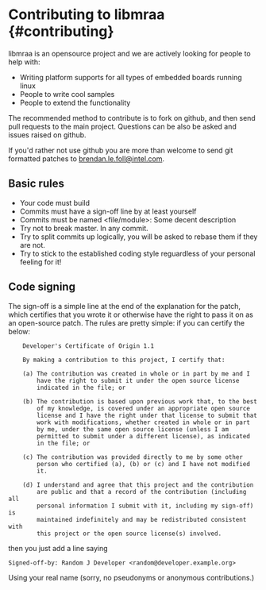 Contributing to libmraa                           {#contributing} 
======================

libmraa is an opensource project and we are actively looking for people to help
with:

- Writing platform supports for all types of embedded boards running linux
- People to write cool samples
- People to extend the functionality

The recommended method to contribute is to fork on github, and then send pull
requests to the main project. Questions can be also be asked and issues raised
on github.

If you'd rather not use github you are more than welcome to send git formatted
patches to brendan.le.foll@intel.com.

Basic rules
-----------
- Your code must build
- Commits must have a sign-off line by at least yourself
- Commits must be named <file/module>: Some decent description
- Try not to break master. In any commit.
- Try to split commits up logically, you will be asked to rebase them if they
  are not.
- Try to stick to the established coding style reguardless of your personal feeling for it!

Code signing
------------

The sign-off is a simple line at the end of the explanation for the
patch, which certifies that you wrote it or otherwise have the right to pass it
on as an open-source patch.  The rules are pretty simple: if you can certify
the below:

        Developer's Certificate of Origin 1.1

        By making a contribution to this project, I certify that:

        (a) The contribution was created in whole or in part by me and I
            have the right to submit it under the open source license
            indicated in the file; or

        (b) The contribution is based upon previous work that, to the best
            of my knowledge, is covered under an appropriate open source
            license and I have the right under that license to submit that
            work with modifications, whether created in whole or in part
            by me, under the same open source license (unless I am
            permitted to submit under a different license), as indicated
            in the file; or

        (c) The contribution was provided directly to me by some other
            person who certified (a), (b) or (c) and I have not modified
            it.

        (d) I understand and agree that this project and the contribution
            are public and that a record of the contribution (including all
            personal information I submit with it, including my sign-off) is
            maintained indefinitely and may be redistributed consistent with
            this project or the open source license(s) involved.

then you just add a line saying

	Signed-off-by: Random J Developer <random@developer.example.org>

Using your real name (sorry, no pseudonyms or anonymous contributions.)

